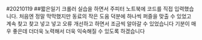 #20210119 
##짧은일기
크롤러 실습을 하면서 주피터 노트북에 코드를 직접 입력했습니다.
처음엔 정말 막막했지만 동료의 작은 도움 덕분에 하나씩 퍼즐을 맞출 수 있었고
계속 찾고 찾고 넣고 넣고 오류 개선하고 하면서 조금씩 알아갈 수 있었습니다
기분이 매우 좋은데 더더욱 노력해서 더욱 익숙해질 수 있도록 하겠습니다
